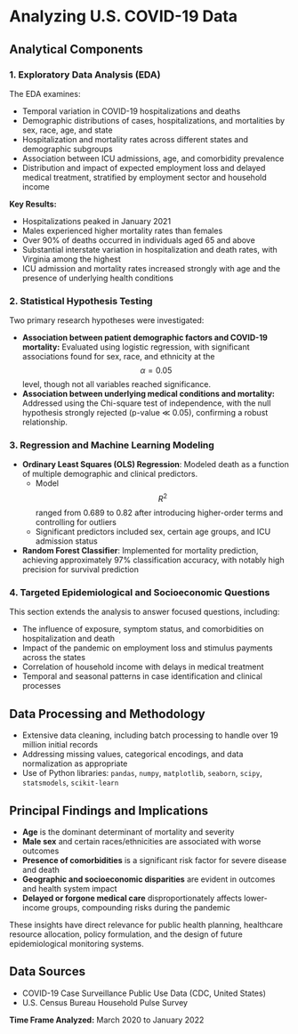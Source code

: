 # Analyzing U.S. COVID-19 Data


## Analytical Components

### 1. Exploratory Data Analysis (EDA)

The EDA examines:
- Temporal variation in COVID-19 hospitalizations and deaths
- Demographic distributions of cases, hospitalizations, and mortalities by sex, race, age, and state
- Hospitalization and mortality rates across different states and demographic subgroups
- Association between ICU admissions, age, and comorbidity prevalence
- Distribution and impact of expected employment loss and delayed medical treatment, stratified by employment sector and household income

**Key Results:**
- Hospitalizations peaked in January 2021
- Males experienced higher mortality rates than females
- Over 90% of deaths occurred in individuals aged 65 and above
- Substantial interstate variation in hospitalization and death rates, with Virginia among the highest
- ICU admission and mortality rates increased strongly with age and the presence of underlying health conditions

### 2. Statistical Hypothesis Testing

Two primary research hypotheses were investigated:
- **Association between patient demographic factors and COVID-19 mortality:** Evaluated using logistic regression, with significant associations found for sex, race, and ethnicity at the $$ \alpha = 0.05 $$ level, though not all variables reached significance.
- **Association between underlying medical conditions and mortality:** Addressed using the Chi-square test of independence, with the null hypothesis strongly rejected (p-value ≪ 0.05), confirming a robust relationship.

### 3. Regression and Machine Learning Modeling

- **Ordinary Least Squares (OLS) Regression**: Modeled death as a function of multiple demographic and clinical predictors.
  - Model $$ R^2 $$ ranged from 0.689 to 0.82 after introducing higher-order terms and controlling for outliers
  - Significant predictors included sex, certain age groups, and ICU admission status
- **Random Forest Classifier**: Implemented for mortality prediction, achieving approximately 97% classification accuracy, with notably high precision for survival prediction

### 4. Targeted Epidemiological and Socioeconomic Questions

This section extends the analysis to answer focused questions, including:
- The influence of exposure, symptom status, and comorbidities on hospitalization and death
- Impact of the pandemic on employment loss and stimulus payments across the states
- Correlation of household income with delays in medical treatment
- Temporal and seasonal patterns in case identification and clinical processes

## Data Processing and Methodology

- Extensive data cleaning, including batch processing to handle over 19 million initial records
- Addressing missing values, categorical encodings, and data normalization as appropriate
- Use of Python libraries: `pandas`, `numpy`, `matplotlib`, `seaborn`, `scipy`, `statsmodels`, `scikit-learn`

## Principal Findings and Implications

- **Age** is the dominant determinant of mortality and severity
- **Male sex** and certain races/ethnicities are associated with worse outcomes
- **Presence of comorbidities** is a significant risk factor for severe disease and death
- **Geographic and socioeconomic disparities** are evident in outcomes and health system impact
- **Delayed or forgone medical care** disproportionately affects lower-income groups, compounding risks during the pandemic

These insights have direct relevance for public health planning, healthcare resource allocation, policy formulation, and the design of future epidemiological monitoring systems.

## Data Sources

- COVID-19 Case Surveillance Public Use Data (CDC, United States)
- U.S. Census Bureau Household Pulse Survey

**Time Frame Analyzed:** March 2020 to January 2022
